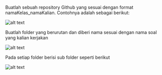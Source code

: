 Buatlah sebuah repository Github yang sesuai dengan  format namaKelas_namaKalian. Contohnya adalah sebagai berikut:

![alt text](https://github.com/abdansyakur14002/DE_Abdan-Syakur/blob/main/03.Version%20Control%20System/screenshot/WhatsApp%20Image%202024-02-25%20at%2022.17.39_ff8c9d83.jpg?raw=true)

Buatlah folder yang berurutan dan diberi nama sesuai dengan nama soal yang kalian kerjakan

![alt text](https://github.com/abdansyakur14002/DE_Abdan-Syakur/blob/main/03.Version%20Control%20System/screenshot/WhatsApp%20Image%202024-02-25%20at%2022.20.14.jpeg?raw=true)

Pada setiap folder berisi sub folder seperti berikut

![alt text](https://github.com/abdansyakur14002/DE_Abdan-Syakur/blob/main/03.Version%20Control%20System/screenshot/WhatsApp%20Image%202024-02-25%20at%2022.21.11.jpeg?raw=true)
